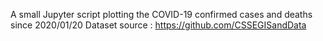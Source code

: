 A small Jupyter script plotting the COVID-19 confirmed cases and deaths since 2020/01/20
Dataset source : https://github.com/CSSEGISandData
